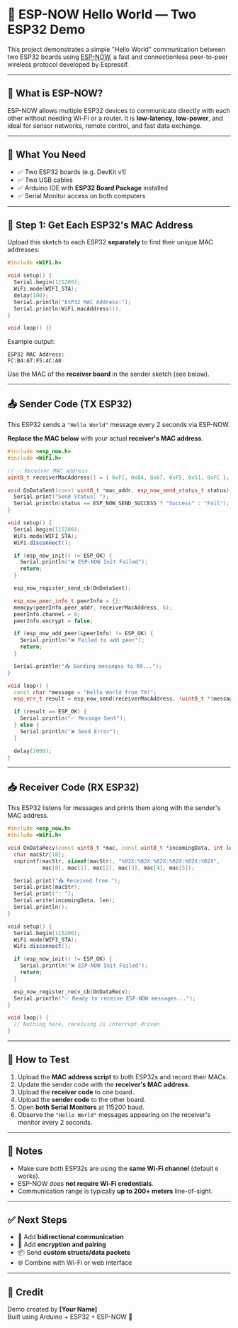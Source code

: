 # 📡 ESP-NOW Hello World — Two ESP32 Demo

This project demonstrates a simple "Hello World" communication between two ESP32 boards using [ESP-NOW](https://docs.espressif.com/projects/esp-idf/en/latest/esp32/api-reference/network/esp_now.html), a fast and connectionless peer-to-peer wireless protocol developed by Espressif.

---

## 🧠 What is ESP-NOW?

ESP-NOW allows multiple ESP32 devices to communicate directly with each other without needing Wi-Fi or a router. It is **low-latency**, **low-power**, and ideal for sensor networks, remote control, and fast data exchange.

---

## 🧰 What You Need

- ✅ Two ESP32 boards (e.g. DevKit v1)
- ✅ Two USB cables
- ✅ Arduino IDE with **ESP32 Board Package** installed
- ✅ Serial Monitor access on both computers

---

## 🧪 Step 1: Get Each ESP32's MAC Address

Upload this sketch to each ESP32 **separately** to find their unique MAC addresses:

```cpp
#include <WiFi.h>

void setup() {
  Serial.begin(115200);
  WiFi.mode(WIFI_STA);
  delay(100);
  Serial.println("ESP32 MAC Address:");
  Serial.println(WiFi.macAddress());
}

void loop() {}
```

Example output:
```
ESP32 MAC Address:
FC:B4:67:F5:4C:A0
```

Use the MAC of the **receiver board** in the sender sketch (see below).

---

## 📤 Sender Code (TX ESP32)

This ESP32 sends a `"Hello World"` message every 2 seconds via ESP-NOW.

**Replace the MAC below** with your actual **receiver's MAC address**.

```cpp
#include <esp_now.h>
#include <WiFi.h>

// ✅ Receiver MAC address
uint8_t receiverMacAddress[] = { 0xFC, 0xB4, 0x67, 0xF5, 0x51, 0xFC };

void OnDataSent(const uint8_t *mac_addr, esp_now_send_status_t status) {
  Serial.print("Send Status: ");
  Serial.println(status == ESP_NOW_SEND_SUCCESS ? "Success" : "Fail");
}

void setup() {
  Serial.begin(115200);
  WiFi.mode(WIFI_STA);
  WiFi.disconnect();

  if (esp_now_init() != ESP_OK) {
    Serial.println("❌ ESP-NOW Init Failed");
    return;
  }

  esp_now_register_send_cb(OnDataSent);

  esp_now_peer_info_t peerInfo = {};
  memcpy(peerInfo.peer_addr, receiverMacAddress, 6);
  peerInfo.channel = 0;
  peerInfo.encrypt = false;

  if (esp_now_add_peer(&peerInfo) != ESP_OK) {
    Serial.println("❌ Failed to add peer");
    return;
  }

  Serial.println("📤 Sending messages to RX...");
}

void loop() {
  const char *message = "Hello World from TX!";
  esp_err_t result = esp_now_send(receiverMacAddress, (uint8_t *)message, strlen(message));

  if (result == ESP_OK) {
    Serial.println("✅ Message Sent");
  } else {
    Serial.println("❌ Send Error");
  }

  delay(2000);
}
```

---

## 📥 Receiver Code (RX ESP32)

This ESP32 listens for messages and prints them along with the sender's MAC address.

```cpp
#include <esp_now.h>
#include <WiFi.h>

void OnDataRecv(const uint8_t *mac, const uint8_t *incomingData, int len) {
  char macStr[18];
  snprintf(macStr, sizeof(macStr), "%02X:%02X:%02X:%02X:%02X:%02X",
           mac[0], mac[1], mac[2], mac[3], mac[4], mac[5]);

  Serial.print("📥 Received from ");
  Serial.print(macStr);
  Serial.print(": ");
  Serial.write(incomingData, len);
  Serial.println();
}

void setup() {
  Serial.begin(115200);
  WiFi.mode(WIFI_STA);
  WiFi.disconnect();

  if (esp_now_init() != ESP_OK) {
    Serial.println("❌ ESP-NOW Init Failed");
    return;
  }

  esp_now_register_recv_cb(OnDataRecv);
  Serial.println("✅ Ready to receive ESP-NOW messages...");
}

void loop() {
  // Nothing here, receiving is interrupt-driven
}
```

---

## 🚦 How to Test

1. Upload the **MAC address script** to both ESP32s and record their MACs.
2. Update the sender code with the **receiver's MAC address**.
3. Upload the **receiver code** to one board.
4. Upload the **sender code** to the other board.
5. Open **both Serial Monitors** at 115200 baud.
6. Observe the `"Hello World"` messages appearing on the receiver's monitor every 2 seconds.

---

## 📌 Notes

- Make sure both ESP32s are using the **same Wi-Fi channel** (default `0` works).
- ESP-NOW does **not require Wi-Fi credentials**.
- Communication range is typically **up to 200+ meters** line-of-sight.

---

## ✅ Next Steps

- 🔄 Add **bidirectional communication**
- 🔐 Add **encryption and pairing**
- 📦 Send **custom structs/data packets**
- 🌐 Combine with Wi-Fi or web interface

---

## 🧠 Credit

Demo created by **[Your Name]**  
Built using Arduino + ESP32 + ESP-NOW 📡

